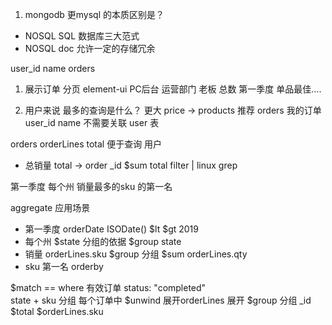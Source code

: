 1. mongodb 更mysql 的本质区别是？
  - NOSQL   SQL 数据库三大范式
  - NOSQL doc 允许一定的存储冗余

  user_id  name orders  
  1. 展示订单 分页 element-ui PC后台  运营部门  老板
    总数 第一季度 单品最佳....  

  2. 用户来说 最多的查询是什么？    更大
    price -> products 推荐
    orders  我的订单  user_id name   不需要关联 user 表 

orders   orderLines total   便于查询  用户 
-  总销量
  total -> order  _id 
  $sum total 
  filter  |  linux  grep

  第一季度   每个州    销量最多的sku 的第一名 

  aggregate 应用场景
  - 第一季度 orderDate ISODate() $lt   $gt 2019 
  - 每个州 $state   分组的依据 $group   state 
  - 销量  orderLines.sku $group 分组 $sum   orderLines.qty
  - sku  第一名 orderby

  $match  ==  where
    有效订单  status: "completed"  
  state + sku  分组 
  每个订单中 
  $unwind   展开orderLines 展开 
  $group  分组   _id   $total  $orderLines.sku

